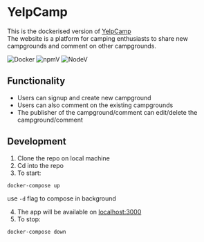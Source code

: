 # YelpCamp

This is the dockerised version of [YelpCamp](https://github.com/bhumijgupta/yelpcamp)<br>The website is a platform for camping enthusiasts to share new campgrounds and comment on other campgrounds.

![Docker](https://img.shields.io/badge/image%20size-910MB-blue.svg) ![npmV](https://img.shields.io/badge/npm-6.9.0-brightgreen.svg) ![NodeV](https://img.shields.io/badge/node-v10.15.3-brightgreen.svg)

## Functionality

- Users can signup and create new campground
- Users can also comment on the existing campgrounds
- The publisher of the campground/comment can edit/delete the campground/comment

## Development

1. Clone the repo on local machine
2. Cd into the repo
3. To start:

```bash
docker-compose up
```

use `-d` flag to compose in background

4.  The app will be available on [localhost:3000](http://localhost:3000/)
5.  To stop:

```bash
docker-compose down
```
